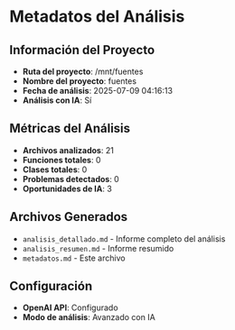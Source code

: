 # Metadatos del Análisis

## Información del Proyecto
- **Ruta del proyecto**: /mnt/fuentes
- **Nombre del proyecto**: fuentes
- **Fecha de análisis**: 2025-07-09 04:16:13
- **Análisis con IA**: Sí

## Métricas del Análisis
- **Archivos analizados**: 21
- **Funciones totales**: 0
- **Clases totales**: 0
- **Problemas detectados**: 0
- **Oportunidades de IA**: 3

## Archivos Generados
- `analisis_detallado.md` - Informe completo del análisis
- `analisis_resumen.md` - Informe resumido
- `metadatos.md` - Este archivo

## Configuración
- **OpenAI API**: Configurado
- **Modo de análisis**: Avanzado con IA
